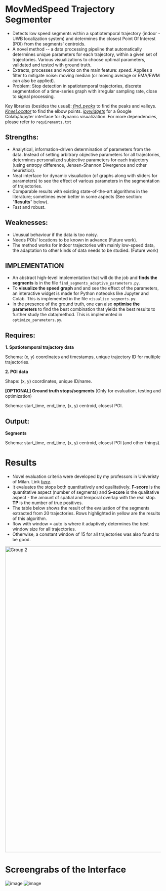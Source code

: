 # MovMedSpeed Trajectory Segmenter
- Detects low speed segments within a spatiotemporal trajectory (indoor - UWB localization system) and determines the closest Point Of Interest (POI) from the segments' centroids.
- A novel method -- a data processing pipeline that automatically determines unique parameters for each trajectory, within a given set of trajectories. Various visualizations to choose optimal parameters, validated and tested with ground truth.
- Extracts, processes and works on the main feature: _speed_. Applies a filter to mitigate noise: moving median (or moving average or EMA/EWM can also be applied).
- Problem: Stop detection in spatiotemporal trajectories, discrete segmentation of a time-series graph with irregular sampling rate, close to signal processing.

Key libraries (besides the usual):
_[find_peaks](https://docs.scipy.org/doc/scipy/reference/generated/scipy.signal.find_peaks.html)_ to find the peaks and valleys.
_[KneeLocator](https://pypi.org/project/kneed/)_ to find the elbow points.
_[ipywidgets](https://ipywidgets.readthedocs.io/en/stable/)_ for a Google Colab/Jupyter interface for dynamic visualization.
For more dependencies, please refer to `requirements.txt`

## Strengths:
- Analytical, information-driven determination of parameters from the data. Instead of setting arbitrary objective parameters for all trajectories, determines personalized subjective parameters for each trajectory (using entropy difference, Jensen-Shannon Divergence and   other heuristics).
- Neat interface for dynamic visualiation (of graphs along with sliders for parameters) to see the effect of various parameters in the segmentation of trajectories.
- Comparable results with existing state-of-the-art algorithms in the literature; sometimes even better in some aspects (See section: "**Results**" below).
- Fast and robust.

## Weaknesses:
- Unusual behaviour if the data is too noisy.
- Needs POIs' locations to be known in advance (Future work).
- The method works for indoor trajectories with mainly low-speed data, the adaptation to other kinds of data needs to be studied. (Future work)

## IMPLEMENTATION

- An abstract high-level implementation that will do the job and **finds the segments** is in the file `find_segments_adaptive_parameters.py`.
- To **visualize the speed graph** and and see the effect of the parameters, an interactive widget is made for Python noteooks like Jupyter and Colab.
  This is implemented in the file `visualize_segments.py`.
- In the presence of the ground truth, one can also **optimise the parameters** to find the best combination that yields
  the best results to further study the data/method. This is implemented in `optimize_parameters.py`.

## Requires:
**1. Spatiotemporal trajactory data**

Schema: (x, y) coordinates and timestamps, unique trajectory ID for multiple trajectories.

**2. POI data**

Shape: (x, y) coordinates, unique ID/name.

**[OPTIONAL] Ground truth stops/segments** (Only for evaluation, testing and optimization)

Schema: start_time, end_time, (x, y) centroid, closest POI.

## Output:
**Segments**

Schema: start_time, end_time, (x, y) centroid, closest POI (and other things).

# Results

- Novel evaluation criteria were developed by my professors in Univeristy of Milan. Link _[here](https://doi.org/10.1109/PerCom53586.2022.9762404)_.
- It evaluates the stops both quantitatively and qualitatively. **F-score** is the quantitative aspect (number of segments) and **S-score** is the qualitative aspect - the amount of spatial and temporal overlap with the real stop. **TP** is the number of true positives.
- The table below shows the result of the evaluation of the segments extracted from 20 trajectories. Rows highlighted in yellow are the results of this algorithm.
- Row with window = auto is where it adaptively determines the best window size for all trajectories.
- Otherwise, a constant window of 15 for all trajectories was also found to be good.
<img width="989" alt="Group 2" src="https://github.com/sumdher/MovMedSpdEval/assets/26754139/53a9ad55-65b3-4512-bdfa-17e8b43c7338">


# Screengrabs of the Interface

![image](https://github.com/sumdher/MovMedSpdEval/assets/26754139/7d983d04-8dbb-4e41-beef-9d9109d19f02)
![image](https://github.com/sumdher/MovMedSpdEval/assets/26754139/802dacfd-72ad-43a9-a9b3-fea0da9b9105)



